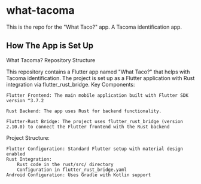 # what-tacoma
This is the repo for the "What Taco?" app. A Tacoma identification app.

## How The App is Set Up


What Tacoma? Repository Structure

This repository contains a Flutter app named "What Taco?" that helps with Tacoma identification. The project is set up as a Flutter application with Rust integration via flutter_rust_bridge.
Key Components:

    Flutter Frontend: The main mobile application built with Flutter SDK version ^3.7.2

    Rust Backend: The app uses Rust for backend functionality.

    Flutter-Rust Bridge: The project uses flutter_rust_bridge (version 2.10.0) to connect the Flutter frontend with the Rust backend

Project Structure:

    Flutter Configuration: Standard Flutter setup with material design enabled
    Rust Integration:
        Rust code in the rust/src/ directory
        Configuration in flutter_rust_bridge.yaml
    Android Configuration: Uses Gradle with Kotlin support
